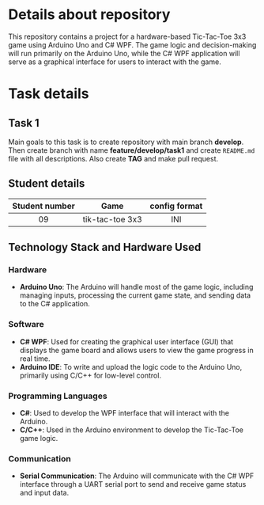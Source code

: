 # Details about repository
This repository contains a project for a hardware-based Tic-Tac-Toe 3x3 game using Arduino Uno and C# WPF. The game logic and decision-making will run primarily on the Arduino Uno, while the C# WPF application will serve as a graphical interface for users to interact with the game.
 


# Task details
## Task 1
Main goals to this task is to create repository with main branch **develop**. Then create branch with name **feature/develop/task1** and create `README.md` file with all descriptions. Also create **TAG** and make pull request.

 ## Student details
| Student number | Game | config format |
| :-----------: | :-------------: | :-----------: |
| 09 | tik-tac-toe 3x3 | INI |

## Technology Stack and Hardware Used

### Hardware
- **Arduino Uno**: The Arduino will handle most of the game logic, including managing inputs, processing the current game state, and sending data to the C# application.

### Software
- **C# WPF**: Used for creating the graphical user interface (GUI) that displays the game board and allows users to view the game progress in real time.
- **Arduino IDE**: To write and upload the logic code to the Arduino Uno, primarily using C/C++ for low-level control.

### Programming Languages
- **C#**: Used to develop the WPF interface that will interact with the Arduino.
- **C/C++**: Used in the Arduino environment to develop the Tic-Tac-Toe game logic.
### Communication
- **Serial Communication**: The Arduino will communicate with the C# WPF interface through a UART serial port to send and receive game status and input data.
